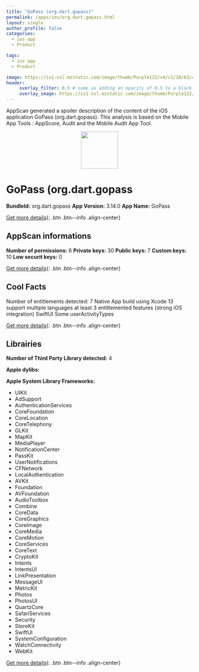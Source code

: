 ```yaml
---
title: "GoPass (org.dart.gopass)"
permalink: /apps/ios/org.dart.gopass.html
layout: single
author_profile: false
categories: 
  - ios app 
  - Product 

tags: 
  - ios app 
  - Product 

image: https://is1-ssl.mzstatic.com/image/thumb/Purple122/v4/c1/10/b3/c110b31c-f9e6-4040-5e04-b78ce9e2a2f9/AppIcon-1x_U007emarketing-0-7-0-85-220.png/512x512bb.jpg
header: 
     overlay_filter: 0.5 # same as adding an opacity of 0.5 to a black background
     overlay_image: https://is1-ssl.mzstatic.com/image/thumb/Purple122/v4/c1/10/b3/c110b31c-f9e6-4040-5e04-b78ce9e2a2f9/AppIcon-1x_U007emarketing-0-7-0-85-220.png/512x512bb.jpg
---
```

AppScan generated a spoiler description of the content of the iOS application GoPass (org.dart.gopass). This analysis is based on the Mobile App Tools : AppScore, Audit and the Mobile Audit App Tool.

  
  
<div style="text-align: center;"><img src="https://is1-ssl.mzstatic.com/image/thumb/Purple122/v4/c1/10/b3/c110b31c-f9e6-4040-5e04-b78ce9e2a2f9/AppIcon-1x_U007emarketing-0-7-0-85-220.png/512x512bb.jpg" width="100" height="100"></div>  
  
# GoPass (org.dart.gopass

**BundleId:** org.dart.gopass
**App Version:** 3.14.0
**App Name:** GoPass


[Get more details](/pricing.html){: .btn .btn--info .align-center}  
  
## AppScan informations 

**Number of permissions:** 6
**Private keys:** 30
**Public keys:** 7
**Custom keys:** 10
**Low securit keys:** 0
  
[Get more details](/pricing.html){: .btn .btn--info .align-center}

## Cool Facts

Number of entitlements detected: 7
Native App
build using Xcode 13
support multiple languages
at least 3 entitlemented features (strong iOS integration)
SwiftUI
Some userActivityTypes
  
[Get more details](/pricing.html){: .btn .btn--info .align-center}

## Librairies 
**Number of Third Party Library detected:** 4

**Apple dylibs:**


**Apple System Library Frameworks:**
- UIKit
- AdSupport
- AuthenticationServices
- CoreFoundation
- CoreLocation
- CoreTelephony
- GLKit
- MapKit
- MediaPlayer
- NotificationCenter
- PassKit
- UserNotifications
- CFNetwork
- LocalAuthentication
- AVKit
- Foundation
- AVFoundation
- AudioToolbox
- Combine
- CoreData
- CoreGraphics
- CoreImage
- CoreMedia
- CoreMotion
- CoreServices
- CoreText
- CryptoKit
- Intents
- IntentsUI
- LinkPresentation
- MessageUI
- MetricKit
- Photos
- PhotosUI
- QuartzCore
- SafariServices
- Security
- StoreKit
- SwiftUI
- SystemConfiguration
- WatchConnectivity
- WebKit


  
[Get more details](/pricing.html){: .btn .btn--info .align-center}

